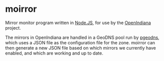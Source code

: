 moirror
=======

Mirror monitor program written in [Node.JS](http://nodejs.org/), for use by the [OpenIndiana](http://openindiana.org/) project.

The mirrors in OpenIndiana are handled in a GeoDNS pool run by [pgeodns](https://github.com/abh/pgeodns), which uses a JSON file as the configuration file for the zone. moirror can then generate a new JSON file based on which mirrors we currently have enabled, and which are working and up to date.
